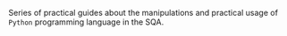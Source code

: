 Series of practical guides about the manipulations and practical usage of <code>Python</code> programming language in the SQA.
